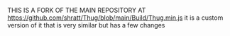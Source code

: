 THIS IS A FORK OF THE MAIN REPOSITORY AT https://github.com/shratt/Thug/blob/main/Build/Thug.min.js
it is a custom version of it that is very similar but has a few changes
